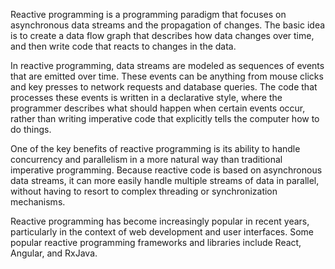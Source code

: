 Reactive programming is a programming paradigm that focuses on asynchronous data streams and the propagation of changes. The basic idea is to create a data flow graph that describes how data changes over time, and then write code that reacts to changes in the data.

In reactive programming, data streams are modeled as sequences of events that are emitted over time. These events can be anything from mouse clicks and key presses to network requests and database queries. The code that processes these events is written in a declarative style, where the programmer describes what should happen when certain events occur, rather than writing imperative code that explicitly tells the computer how to do things.

One of the key benefits of reactive programming is its ability to handle concurrency and parallelism in a more natural way than traditional imperative programming. Because reactive code is based on asynchronous data streams, it can more easily handle multiple streams of data in parallel, without having to resort to complex threading or synchronization mechanisms.

Reactive programming has become increasingly popular in recent years, particularly in the context of web development and user interfaces. Some popular reactive programming frameworks and libraries include React, Angular, and RxJava.